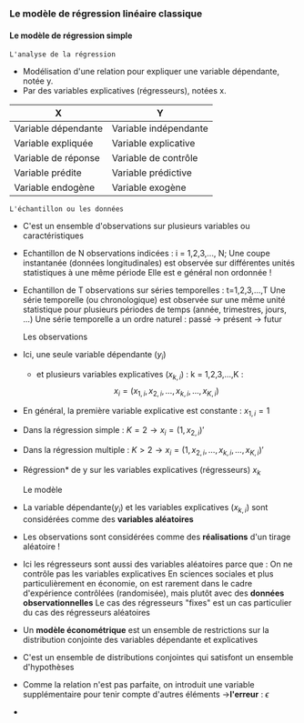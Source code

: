 ### Le modèle de régression linéaire classique
#### Le modèle de régression simple
	L'analyse de la régression
- Modélisation d'une relation pour expliquer une variable dépendante, notée y.
- Par des variables explicatives (régresseurs), notées x.

| X                   | Y                     |
| ------------------- | --------------------- |
| Variable dépendante | Variable indépendante |
| Variable expliquée  | Variable explicative  |
| Variable de réponse | Variable de contrôle  |
| Variable prédite    | Variable prédictive   |
| Variable endogène   | Variable exogène      |

	L'échantillon ou les données
- C'est un ensemble d'observations sur plusieurs variables ou caractéristiques
- Echantillon de N observations indicées : i = 1,2,3,..., N;
	Une coupe instantanée (données longitudinales) est observée sur différentes unités statistiques à une même période
	Elle est e général non ordonnée !
- Echantillon de T observations sur séries temporelles : t=1,2,3,...,T
	Une série temporelle (ou chronologique) est observée sur une même unité statistique pour plusieurs périodes de temps (année, trimestres, jours, ...)
	Une série temporelle a un ordre naturel : passé -> présent -> futur

	Les observations 
- Ici, une seule variable dépendante ($y_{i}$)
	- et plusieurs variables explicatives ($x_{k,i}$) : k = 1,2,3,...,K :
$$x_{i}=(x_{1,i},x_{2,i},\dots,x_{k,i},\dots,x_{K,i})$$
- En général, la première variable explicative est constante : $x_{1,i}=1$
- Dans la régression simple : $K=2 \rightarrow x_{i}=(1,x_{2,i})'$
- Dans la régression multiple : $K>2 \rightarrow x_{i}=(1,x_{2,i},\dots,x_{k,i},\dots,x_{K,i})'$
- Régression* de y sur les variables explicatives (régresseurs) $x_{k}$

	Le modèle
- La variable dépendante$(y_{i})$ et les variables explicatives $(x_{k,i})$ sont considérées comme des **variables aléatoires**
- Les observations sont considérées comme des **réalisations** d'un tirage aléatoire !
- Ici les régresseurs sont aussi des variables aléatoires parce que : 
	On ne contrôle pas les variables explicatives
	En sciences sociales et plus particulièrement en économie, on est rarement dans le cadre d'expérience contrôlées (randomisée), mais plutôt avec des **données observationnelles**
	Le cas des régresseurs "fixes" est un cas particulier du cas des régresseurs aléatoires
- Un **modèle économétrique** est un ensemble de restrictions sur la distribution conjointe des variables dépendante et explicatives
- C'est un ensemble de distributions conjointes qui satisfont un ensemble d'hypothèses
- Comme la relation n'est pas parfaite, on introduit une variable supplémentaire pour tenir compte d'autres éléments $\rightarrow$**l'erreur** : $\epsilon$
- 